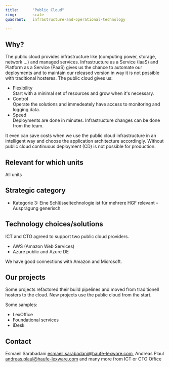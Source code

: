 ```yaml
---
title:      "Public Cloud"
ring:       scale
quadrant:   infrastructure-and-operational-technology

---
```


## Why? ##

The public cloud provides infrastructure like (computing power, storage, network ...) and managed services.
Infrastructure as a Service (IaaS) and Platform as a Service (PaaS) gives us the chance to automate our deployments and to maintain our released version in way it is not possible with traditional hosteres.
The public cloud gives us:

- Flexibility   
  Start with a minimal set of resources and grow when it's necessary.
- Control   
  Operate the solutions and immedeately have access to monitoring and logging data.
- Speed   
  Deployments are done in minutes. Infrastructure changes can be done from the team.

It even can save costs when we use the public cloud infrastructure in an intelligent way and choose the application architecture accordingly.
Without public cloud continuous deployment (CD) is not possible for production.

## Relevant for which units ##

All units

## Strategic category ##

- Kategorie 3: Eine Schlüsseltechnologie ist für mehrere HGF relevant – Ausprägung generisch

## Technology choices/solutions ##

ICT and CTO agreed to support two public cloud providers.

- AWS (Amazon Web Services)
- Azure public and Azure DE

We have good connections with Amazon and Microsoft.

## Our projects ##

Some projects refactored their build pipelines and moved from traditionell hosters to the cloud.
New projects use the public cloud from the start. 

Some samples:
- LexOffice
- Foundational services
- iDesk

## Contact ##

Esmaeil Sarabadani <esmaeil.sarabadani@haufe-lexware.com>, Andreas Plaul <andreas.plaul@haufe-lexware.com> and many more from ICT or CTO Office
